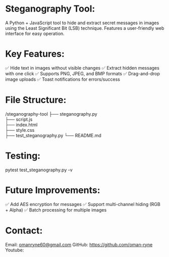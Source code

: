 # Steganography Tool:
A Python + JavaScript tool to hide and extract secret messages in images using the Least Significant Bit (LSB) technique. Features a user-friendly web interface for easy operation.

# Key Features:
✅ Hide text in images without visible changes
✅ Extract hidden messages with one click
✅ Supports PNG, JPEG, and BMP formats
✅ Drag-and-drop image uploads
✅ Toast notifications for errors/success

# File Structure:
/steganography-tool
├── steganography.py   
├── script.js          
├── index.html     
├── style.css          
├── test_steganography.py
└── README.md

# Testing:
pytest test_steganography.py -v 

# Future Improvements:

✅ Add AES encryption for messages
✅ Support multi-channel hiding (RGB + Alpha)
✅ Batch processing for multiple images

# Contact:
Email: omanryne60@gmail.com
GitHub: https://github.com/oman-ryne 
Youtube: 
